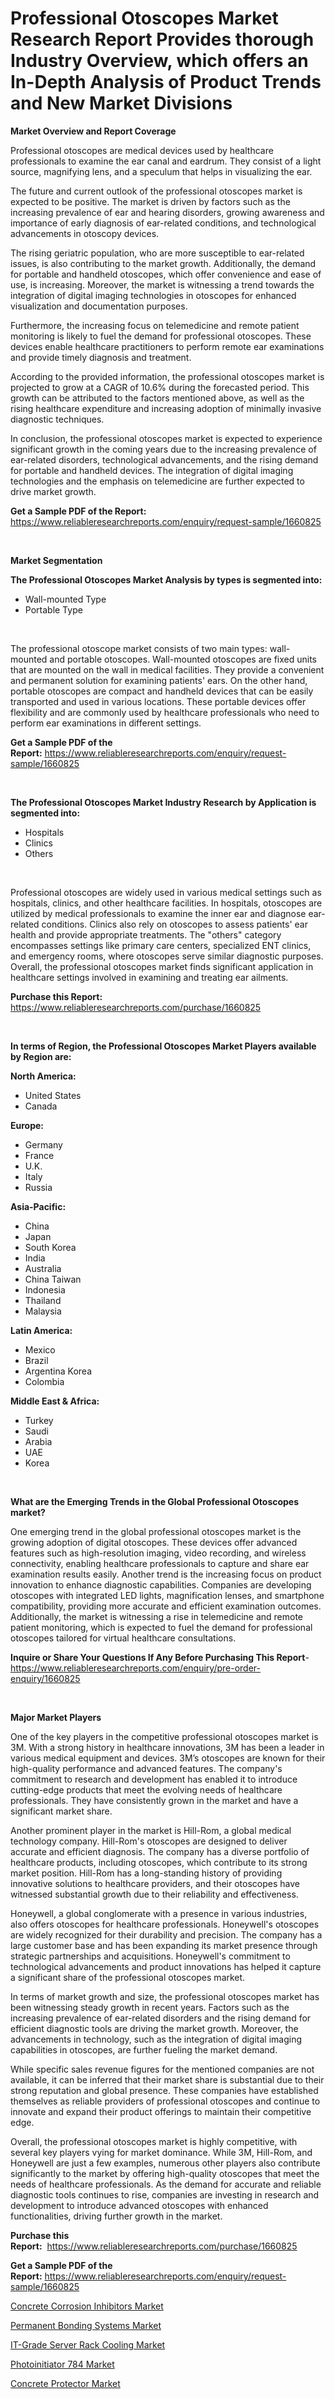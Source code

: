 <p><h1>Professional Otoscopes Market Research Report Provides thorough Industry Overview, which offers an In-Depth Analysis of Product Trends and New Market Divisions</h1></p><p><strong>Market Overview and Report Coverage</strong></p>
<p><p>Professional otoscopes are medical devices used by healthcare professionals to examine the ear canal and eardrum. They consist of a light source, magnifying lens, and a speculum that helps in visualizing the ear.</p><p>The future and current outlook of the professional otoscopes market is expected to be positive. The market is driven by factors such as the increasing prevalence of ear and hearing disorders, growing awareness and importance of early diagnosis of ear-related conditions, and technological advancements in otoscopy devices.</p><p>The rising geriatric population, who are more susceptible to ear-related issues, is also contributing to the market growth. Additionally, the demand for portable and handheld otoscopes, which offer convenience and ease of use, is increasing. Moreover, the market is witnessing a trend towards the integration of digital imaging technologies in otoscopes for enhanced visualization and documentation purposes.</p><p>Furthermore, the increasing focus on telemedicine and remote patient monitoring is likely to fuel the demand for professional otoscopes. These devices enable healthcare practitioners to perform remote ear examinations and provide timely diagnosis and treatment.</p><p>According to the provided information, the professional otoscopes market is projected to grow at a CAGR of 10.6% during the forecasted period. This growth can be attributed to the factors mentioned above, as well as the rising healthcare expenditure and increasing adoption of minimally invasive diagnostic techniques.</p><p>In conclusion, the professional otoscopes market is expected to experience significant growth in the coming years due to the increasing prevalence of ear-related disorders, technological advancements, and the rising demand for portable and handheld devices. The integration of digital imaging technologies and the emphasis on telemedicine are further expected to drive market growth.</p></p>
<p><strong>Get a Sample PDF of the Report:</strong> <a href="https://www.reliableresearchreports.com/enquiry/request-sample/1660825">https://www.reliableresearchreports.com/enquiry/request-sample/1660825</a></p>
<p>&nbsp;</p>
<p><strong>Market Segmentation</strong></p>
<p><strong>The Professional Otoscopes Market Analysis by types is segmented into:</strong></p>
<p><ul><li>Wall-mounted Type</li><li>Portable Type</li></ul></p>
<p>&nbsp;</p>
<p><p>The professional otoscope market consists of two main types: wall-mounted and portable otoscopes. Wall-mounted otoscopes are fixed units that are mounted on the wall in medical facilities. They provide a convenient and permanent solution for examining patients' ears. On the other hand, portable otoscopes are compact and handheld devices that can be easily transported and used in various locations. These portable devices offer flexibility and are commonly used by healthcare professionals who need to perform ear examinations in different settings.</p></p>
<p><strong>Get a Sample PDF of the Report:</strong>&nbsp;<a href="https://www.reliableresearchreports.com/enquiry/request-sample/1660825">https://www.reliableresearchreports.com/enquiry/request-sample/1660825</a></p>
<p>&nbsp;</p>
<p><strong>The Professional Otoscopes Market Industry Research by Application is segmented into:</strong></p>
<p><ul><li>Hospitals</li><li>Clinics</li><li>Others</li></ul></p>
<p>&nbsp;</p>
<p><p>Professional otoscopes are widely used in various medical settings such as hospitals, clinics, and other healthcare facilities. In hospitals, otoscopes are utilized by medical professionals to examine the inner ear and diagnose ear-related conditions. Clinics also rely on otoscopes to assess patients' ear health and provide appropriate treatments. The "others" category encompasses settings like primary care centers, specialized ENT clinics, and emergency rooms, where otoscopes serve similar diagnostic purposes. Overall, the professional otoscopes market finds significant application in healthcare settings involved in examining and treating ear ailments.</p></p>
<p><strong>Purchase this Report:</strong>&nbsp; <a href="https://www.reliableresearchreports.com/purchase/1660825">https://www.reliableresearchreports.com/purchase/1660825</a></p>
<p>&nbsp;</p>
<p><strong>In terms of Region, the Professional Otoscopes Market Players available by Region are:</strong></p>
<p>
    <p> <strong> North America: </strong>
        <ul>
            <li>United States</li>
            <li>Canada</li>
        </ul>
        </p> 
    <p> <strong> Europe: </strong>
        <ul>
            <li>Germany</li>
            <li>France</li>
            <li>U.K.</li>
            <li>Italy</li>
            <li>Russia</li>
        </ul>
        </p> 
    <p> <strong> Asia-Pacific: </strong>
        <ul>
            <li>China</li>
            <li>Japan</li>
            <li>South Korea</li>
            <li>India</li>
            <li>Australia</li>
            <li>China Taiwan</li>
            <li>Indonesia</li>
            <li>Thailand</li>
            <li>Malaysia</li>
        </ul>
        </p> 
    <p> <strong> Latin America: </strong>
        <ul>
            <li>Mexico</li>
            <li>Brazil</li>
            <li>Argentina Korea</li>
            <li>Colombia</li>
        </ul>
        </p> 
    <p> <strong> Middle East & Africa: </strong>
        <ul>
            <li>Turkey</li>
            <li>Saudi</li>
            <li>Arabia</li>
            <li>UAE</li>
            <li>Korea</li>
        </ul>
    </p>
    </p>
<p>&nbsp;</p>
<p><strong>What are the Emerging Trends in the Global Professional Otoscopes market?</strong></p>
<p><p>One emerging trend in the global professional otoscopes market is the growing adoption of digital otoscopes. These devices offer advanced features such as high-resolution imaging, video recording, and wireless connectivity, enabling healthcare professionals to capture and share ear examination results easily. Another trend is the increasing focus on product innovation to enhance diagnostic capabilities. Companies are developing otoscopes with integrated LED lights, magnification lenses, and smartphone compatibility, providing more accurate and efficient examination outcomes. Additionally, the market is witnessing a rise in telemedicine and remote patient monitoring, which is expected to fuel the demand for professional otoscopes tailored for virtual healthcare consultations.</p></p>
<p><strong>Inquire or Share Your Questions If Any Before Purchasing This Report</strong>- <a href="https://www.reliableresearchreports.com/enquiry/pre-order-enquiry/1660825">https://www.reliableresearchreports.com/enquiry/pre-order-enquiry/1660825</a></p>
<p>&nbsp;</p>
<p><strong>Major Market Players</strong></p>
<p><p>One of the key players in the competitive professional otoscopes market is 3M. With a strong history in healthcare innovations, 3M has been a leader in various medical equipment and devices. 3M’s otoscopes are known for their high-quality performance and advanced features. The company's commitment to research and development has enabled it to introduce cutting-edge products that meet the evolving needs of healthcare professionals. They have consistently grown in the market and have a significant market share.</p><p>Another prominent player in the market is Hill-Rom, a global medical technology company. Hill-Rom's otoscopes are designed to deliver accurate and efficient diagnosis. The company has a diverse portfolio of healthcare products, including otoscopes, which contribute to its strong market position. Hill-Rom has a long-standing history of providing innovative solutions to healthcare providers, and their otoscopes have witnessed substantial growth due to their reliability and effectiveness.</p><p>Honeywell, a global conglomerate with a presence in various industries, also offers otoscopes for healthcare professionals. Honeywell's otoscopes are widely recognized for their durability and precision. The company has a large customer base and has been expanding its market presence through strategic partnerships and acquisitions. Honeywell's commitment to technological advancements and product innovations has helped it capture a significant share of the professional otoscopes market.</p><p>In terms of market growth and size, the professional otoscopes market has been witnessing steady growth in recent years. Factors such as the increasing prevalence of ear-related disorders and the rising demand for efficient diagnostic tools are driving the market growth. Moreover, the advancements in technology, such as the integration of digital imaging capabilities in otoscopes, are further fueling the market demand.</p><p>While specific sales revenue figures for the mentioned companies are not available, it can be inferred that their market share is substantial due to their strong reputation and global presence. These companies have established themselves as reliable providers of professional otoscopes and continue to innovate and expand their product offerings to maintain their competitive edge.</p><p>Overall, the professional otoscopes market is highly competitive, with several key players vying for market dominance. While 3M, Hill-Rom, and Honeywell are just a few examples, numerous other players also contribute significantly to the market by offering high-quality otoscopes that meet the needs of healthcare professionals. As the demand for accurate and reliable diagnostic tools continues to rise, companies are investing in research and development to introduce advanced otoscopes with enhanced functionalities, driving further growth in the market.</p></p>
<p><strong>Purchase this Report:</strong>&nbsp;&nbsp;<a href="https://www.reliableresearchreports.com/purchase/1660825">https://www.reliableresearchreports.com/purchase/1660825</a></p>
<p></p>
<p><strong>Get a Sample PDF of the Report:</strong>&nbsp;<a href="https://www.reliableresearchreports.com/enquiry/request-sample/1660825">https://www.reliableresearchreports.com/enquiry/request-sample/1660825</a></p>
<p><p><a href="https://medium.com/@zitakuvalis/concrete-corrosion-inhibitors-market-report-reveals-the-latest-trends-and-growth-opportunities-of-12a185cf15f2">Concrete Corrosion Inhibitors Market</a></p><p><a href="https://github.com/scarol104/Market-Research-Report-List-1/blob/main/permanent-bonding-systems-market.md">Permanent Bonding Systems Market</a></p><p><a href="https://github.com/dzharov81/Market-Research-Report-List-1/blob/main/it-grade-server-rack-cooling-market.md">IT-Grade Server Rack Cooling Market</a></p><p><a href="https://medium.com/@ashlybednar2023/photoinitiator-784-market-size-market-outlook-and-market-forecast-2023-to-2030-488d7c953478">Photoinitiator 784 Market</a></p><p><a href="https://medium.com/@jackytorphy/concrete-protector-market-trends-and-market-analysis-forecasted-for-period-2023-2030-b72d4633441c">Concrete Protector Market</a></p></p>